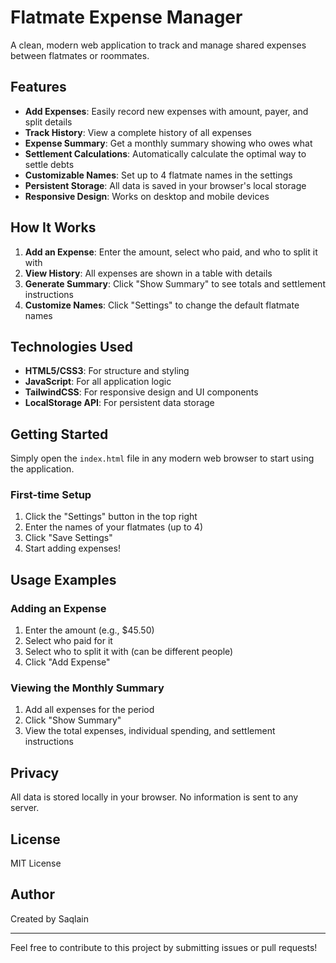 # Flatmate Expense Manager

A clean, modern web application to track and manage shared expenses between flatmates or roommates.

## Features

- **Add Expenses**: Easily record new expenses with amount, payer, and split details
- **Track History**: View a complete history of all expenses
- **Expense Summary**: Get a monthly summary showing who owes what
- **Settlement Calculations**: Automatically calculate the optimal way to settle debts
- **Customizable Names**: Set up to 4 flatmate names in the settings
- **Persistent Storage**: All data is saved in your browser's local storage
- **Responsive Design**: Works on desktop and mobile devices

## How It Works

1. **Add an Expense**: Enter the amount, select who paid, and who to split it with
2. **View History**: All expenses are shown in a table with details
3. **Generate Summary**: Click "Show Summary" to see totals and settlement instructions
4. **Customize Names**: Click "Settings" to change the default flatmate names

## Technologies Used

- **HTML5/CSS3**: For structure and styling
- **JavaScript**: For all application logic
- **TailwindCSS**: For responsive design and UI components
- **LocalStorage API**: For persistent data storage

## Getting Started

Simply open the `index.html` file in any modern web browser to start using the application.

### First-time Setup

1. Click the "Settings" button in the top right
2. Enter the names of your flatmates (up to 4)
3. Click "Save Settings"
4. Start adding expenses!

## Usage Examples

### Adding an Expense

1. Enter the amount (e.g., $45.50)
2. Select who paid for it
3. Select who to split it with (can be different people)
4. Click "Add Expense"

### Viewing the Monthly Summary

1. Add all expenses for the period
2. Click "Show Summary"
3. View the total expenses, individual spending, and settlement instructions

## Privacy

All data is stored locally in your browser. No information is sent to any server.

## License

MIT License

## Author

Created by Saqlain

---

Feel free to contribute to this project by submitting issues or pull requests!
